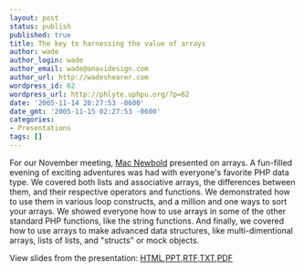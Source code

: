 ```yaml
---
layout: post
status: publish
published: true
title: The key to harnessing the value of arrays
author: wade
author_login: wade
author_email: wade@anavidesign.com
author_url: http://wadeshearer.com
wordpress_id: 62
wordpress_url: http://phlyte.uphpu.org/?p=62
date: '2005-11-14 20:27:53 -0600'
date_gmt: '2005-11-15 02:27:53 -0600'
categories:
- Presentations
tags: []
---
```

<p>For our November meeting, <a href="/users.php?mode=profile&uid=14">Mac Newbold</a> presented on arrays. A fun-filled evening of exciting adventures was had with everyone's favorite PHP data type. We covered both lists and associative arrays, the differences between them, and their respective operators and functions. We demonstrated how to use them in various loop constructs, and a million and one ways to sort your arrays. We showed everyone how to use arrays in some of the other standard PHP functions, like the string functions. And finally, we covered how to use arrays to make advanced data structures, like multi-dimentional arrays, lists of lists, and "structs" or mock objects.</p>
<p>View slides from the presentation: <a href="/presentations/2005-11-17_arrays/uphpu-arrays.html">HTML</a>,<a href="/presentations/2005-11-17_arrays/uphpu-arrays.ppt">PPT</a>,<a href="/presentations/2005-11-17_arrays/uphpu-arrays.rtf">RTF</a>,<a href="/presentations/2005-11-17_arrays/uphpu-arrays.txt">TXT</a>,<a href="/presentations/2005-11-17_arrays/uphpu-arrays.pdf">PDF</a></p>
